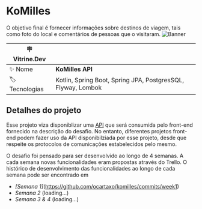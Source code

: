 # KoMilles

O objetivo final é fornecer informações sobre destinos de viagem, tais como foto do local e comentários de pessoas que o visitaram.
![Banner](https://github.com/ocartaxo/komilles/assets/23222759/acf95dd4-ee4a-45bd-81f2-ee1bebaa2cca#vitrinedev)



| :placard: Vitrine.Dev |     |
| -------------  | --- |
| :sparkles: Nome        | **KoMilles API**
| :label: Tecnologias | Kotlin, Spring Boot, Spring JPA, PostgresSQL, Flyway, Lombok

## Detalhes do projeto

Esse projeto viza disponiblizar uma [API](https://pt.wikipedia.org/wiki/Interface_de_programa%C3%A7%C3%A3o_de_aplica%C3%A7%C3%B5es)
que será consumida pelo front-end fornecido na descrição do desafio. No entanto, diferentes projetos front-end podem fazer
uso da API disponibilziada por esse projeto, desde que respeite os protocolos de comunicações estabelecidos pelo mesmo.


O desafio foi pensado para ser desenvolvido ao longo de 4 semanas. A cada semana novas funcionalidades eram propostas
através do Trello. O histórico de desenvolvimento das funcionalidades ao longo de cada semana pode ser encontrado em

- *[Semana 1]*(https://github.com/ocartaxo/komilles/commits/week1)
- *Semana 2* (loading...)
- *Semana 3 & 4* (loading...)
